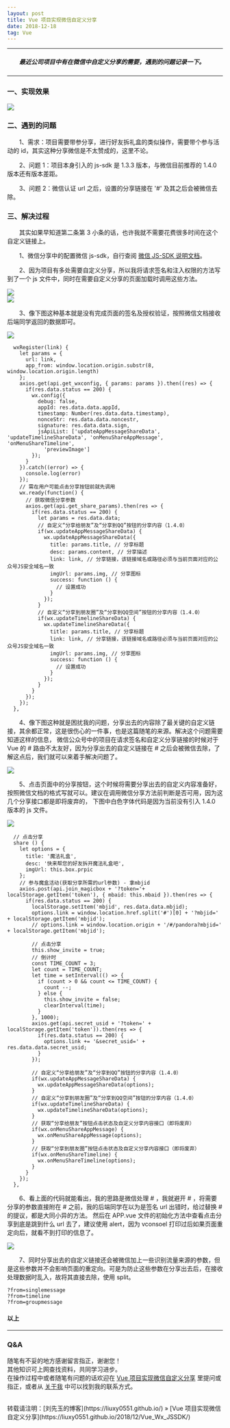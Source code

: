 ```yaml
---
layout: post
title: Vue 项目实现微信自定义分享
date: 2018-12-18
tag: Vue
---
```


___
##### 　　最近公司项目中有在微信中自定义分享的需要，遇到的问题记录一下。

___

### 一、实现效果

![](/images/posts/Vue_Wx_JSSDK/3.png)


### 二、遇到的问题

　　1、需求：项目需要带参分享，进行好友拆礼盒的类似操作，需要带个参与活动的 id，其实这种分享微信是不太赞成的，这里不论。

　　2、问题 1：项目本身引入的 js-sdk 是 1.3.3 版本，与微信目前推荐的 1.4.0 版本还有版本差距。

　　3、问题 2：微信认证 url 之后，设置的分享链接在 '#' 及其之后会被微信去除。


### 三、解决过程

　　其实如果早知道第二条第 3 小条的话，也许我就不需要花费很多时间在这个自定义链接上。

　　1、微信分享中的配置微信 js-sdk，自行查阅 [微信 JS-SDK 说明文档](https://mp.weixin.qq.com/wiki?t=resource/res_main&id=mp1421141115)。

　　2、因为项目有多处需要自定义分享，所以我将请求签名和注入权限的方法写到了一个 js 文件中，同时在需要自定义分享的页面加载时调用这些方法。

![](/images/posts/Vue_Wx_JSSDK/4.png)
<br>
![](/images/posts/Vue_Wx_JSSDK/5.png)
<br>

　　3、像下图这种基本就是没有完成页面的签名及授权验证，按照微信文档接收后端同学返回的数据即可。

![](/images/posts/Vue_Wx_JSSDK/1.png)
<br>


      wxRegister(link) {
        let params = {
          url: link,
          app_from: window.location.origin.substr(8, window.location.origin.length)
        };
        axios.get(api.get_wxconfig, { params: params }).then((res) => {
          if(res.data.status == 200) {
            wx.config({
              debug: false,
              appId: res.data.data.appId,
              timestamp: Number(res.data.data.timestamp),
              nonceStr: res.data.data.noncestr,
              signature: res.data.data.sign,
              jsApiList: ['updateAppMessageShareData', 'updateTimelineShareData', 'onMenuShareAppMessage', 'onMenuShareTimeline',
                'previewImage']
            });
          }
        }).catch((error) => {
          console.log(error)
        });
        // 需在用户可能点击分享按钮前就先调用
        wx.ready(function() {
          // 获取微信分享参数
          axios.get(api.get_share_params).then(res => {
            if(res.data.status == 200) {
              let params = res.data.data;
              // 自定义“分享给朋友”及“分享到QQ”按钮的分享内容（1.4.0）
              if(wx.updateAppMessageShareData) {
                wx.updateAppMessageShareData({
                  title: params.title, // 分享标题
                  desc: params.content, // 分享描述
                  link: link, // 分享链接，该链接域名或路径必须与当前页面对应的公众号JS安全域名一致
                  imgUrl: params.img, // 分享图标
                  success: function () {
                    // 设置成功
                  }
                });
              }
              // 自定义“分享到朋友圈”及“分享到QQ空间”按钮的分享内容（1.4.0）
              if(wx.updateTimelineShareData) {
                wx.updateTimelineShareData({
                  title: params.title, // 分享标题
                  link: link, // 分享链接，该链接域名或路径必须与当前页面对应的公众号JS安全域名一致
                  imgUrl: params.img, // 分享图标
                  success: function () {
                    // 设置成功
                  }
                });
              }
            }
          });
        });
      },


　　4、像下图这种就是困扰我的问题，分享出去的内容除了最关键的自定义链接，其余都正常，这是很伤心的一件事，也是这篇随笔的来源。解决这个问题需要知道这样的信息，
微信公众号中的项目在请求签名和自定义分享链接的时候对于 Vue 的 # 路由不太友好，因为分享出去的自定义链接在 # 之后会被微信去除，了解这点后，我们就可以来着手解决问题了。

![](/images/posts/Vue_Wx_JSSDK/2.png)
<br>

　　5、点击页面中的分享按钮，这个时候将需要分享出去的自定义内容准备好，按照微信文档的格式写就可以。建议在调用微信分享方法前判断是否可用，因为这几个分享接口都是即将废弃的，
下图中白色字体代码是因为当前没有引入 1.4.0 版本的 js 文件。

![](/images/posts/Vue_Wx_JSSDK/6.png)

      // 点击分享
      share () {
        let options = {
          title: '魔法礼盒',
          desc: '快来帮您的好友拆开魔法礼盒吧',
          imgUrl: this.box.prpic
        };
        // 参与魔盒活动(获取分享所需的url参数) - 拿mbjid
        axios.post(api.join_magicbox + '?token='+ localStorage.getItem('token'), { mbaid: this.mbaid }).then(res => {
          if(res.data.status == 200) {
            localStorage.setItem('mbjid', res.data.data.mbjid);
            options.link = window.location.href.split('#')[0] + '?mbjid=' + localStorage.getItem('mbjid');
            // options.link = window.location.origin + '/#/pandora?mbjid=' + localStorage.getItem('mbjid');

            // 点击分享
            this.show_invite = true;
            // 倒计时
            const TIME_COUNT = 3;
            let count = TIME_COUNT;
            let time = setInterval(() => {
              if (count > 0 && count <= TIME_COUNT) {
                count --;
              } else {
                this.show_invite = false;
                clearInterval(time);
              }
            }, 1000);
            axios.get(api.secret_usid + '?token=' + localStorage.getItem('token')).then(res => {
              if(res.data.status == 200) {
                options.link += '&secret_usid=' + res.data.data.secret_usid;
              }
            });

            // 自定义“分享给朋友”及“分享到QQ”按钮的分享内容（1.4.0）
            if(wx.updateAppMessageShareData) {
              wx.updateAppMessageShareData(options);
            }
            // 自定义“分享到朋友圈”及“分享到QQ空间”按钮的分享内容（1.4.0）
            if(wx.updateTimelineShareData) {
              wx.updateTimelineShareData(options);
            }
            // 获取“分享给朋友”按钮点击状态及自定义分享内容接口（即将废弃）
            if(wx.onMenuShareAppMessage) {
              wx.onMenuShareAppMessage(options);
            }
            // 获取“分享到朋友圈”按钮点击状态及自定义分享内容接口（即将废弃）
            if(wx.onMenuShareTimeline) {
              wx.onMenuShareTimeline(options);
            }
          }
        });
      },

　　6、看上面的代码就能看出，我的思路是微信处理 # ，我就避开 # ，将需要分享的参数直接附在 # 之前，我的后端同学在以为是签名 url 出错时，给过替换 # 的提议，都是大同小异的方法。
然后在 APP.vue 文件的初始化方法中查看点击分享到底是跳到什么 url 去了，建议使用 alert，因为 vconsoel 打印过后如果页面重定向后，就看不到打印的信息了。

![](/images/posts/Vue_Wx_JSSDK/7.png)

　　7、同时分享出去的自定义链接还会被微信加上一些识别流量来源的参数，但是这些参数并不会影响页面的重定向。可是为防止这些参数在分享出去后，在接收处理数据时乱入，故将其直接去除，使用 split。

    ?from=singlemessage
    ?from=timeline
    ?from=groupmessage


#### 以上
___
### Q&A

随笔有不妥的地方感谢留言指正，谢谢您！  
其他知识可上网查找资料，共同学习进步。  
在操作过程中或者随笔有问题的话欢迎在 [Vue 项目实现微信自定义分享](https://liuxy0551.github.io/2018/12/Vue_Wx_JSSDK/) 里提问或指正，或者从 [关于我](https://liuxy0551.github.io/about/) 中可以找到我的联系方式。


<br>
转载请注明：[刘先玉的博客](https://liuxy0551.github.io/) » [Vue 项目实现微信自定义分享](https://liuxy0551.github.io/2018/12/Vue_Wx_JSSDK/)
